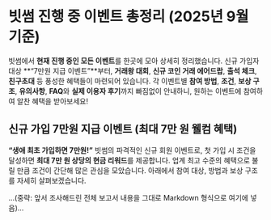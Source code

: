 # 빗썸 진행 중 이벤트 총정리 (2025년 9월 기준)

빗썸에서 **현재 진행 중인 모든 이벤트**를 한곳에 모아 상세히 정리했습니다. 신규 가입자 대상 **“7만원 지급 이벤트”**부터, **거래왕 대회**, **신규 코인 거래 에어드랍**, **출석 체크**, **친구초대** 등 풍성한 혜택들이 마련되어 있습니다. 각 이벤트별 **참여 방법**, **조건**, **보상 구조**, **유의사항**, **FAQ**와 **실제 이용자 후기**까지 빠짐없이 안내하니, 원하는 이벤트에 참여하여 알찬 혜택을 받아보세요!

## 신규 가입 7만원 지급 이벤트 (최대 7만 원 웰컴 혜택)

**“생애 최초 가입하면 7만원!”** 빗썸의 파격적인 신규 회원 이벤트로, 첫 가입 시 조건을 달성하면 **최대 7만 원 상당의 현금 리워드**를 제공합니다. 업계 최고 수준의 혜택으로 불릴 만큼 조건이 간단해 많은 관심을 모았습니다. 아래에서 참여 대상, 방법과 보상 구조를 자세히 살펴보겠습니다.

...(중략: 앞서 조사해드린 전체 보고서 내용을 그대로 Markdown 형식으로 여기에 넣음)...

